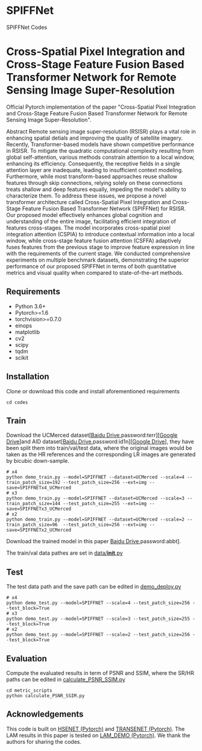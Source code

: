 # SPIFFNet
SPIFFNet Codes
# Cross-Spatial Pixel Integration and Cross-Stage Feature Fusion Based Transformer Network for Remote Sensing Image Super-Resolution
Official Pytorch implementation of the paper "Cross-Spatial Pixel Integration and Cross-Stage Feature Fusion Based Transformer Network for Remote Sensing Image Super-Resolution".  

Abstract
Remote sensing image super-resolution (RSISR) plays a vital role in enhancing spatial detials and improving the quality of satellite imagery. Recently, Transformer-based models have shown competitive performance in RSISR. To mitigate the quadratic computational complexity resulting from global self-attention, various methods constrain attention to a local window, enhancing its efficiency. Consequently, the receptive fields in a single attention layer are inadequate, leading to insufficient context modeling. Furthermore, while most transform-based approaches reuse shallow features through skip connections, relying solely on these connections treats shallow and deep features equally, impeding the model's ability to characterize them. To address these issues, we propose a novel transformer architecture called Cross-Spatial Pixel Integration and Cross-Stage Feature Fusion Based Transformer Network (SPIFFNet) for RSISR. Our proposed model effectively enhances global cognition and understanding of the entire image, facilitating efficient integration of features cross-stages. The model incorporates cross-spatial pixel integration attention (CSPIA) to introduce contextual information into a local window, while cross-stage feature fusion attention (CSFFA) adaptively fuses features from the previous stage to improve feature expression in line with the requirements of the current stage. We conducted comprehensive experiments on multiple benchmark datasets, demonstrating the superior performance of our proposed SPIFFNet in terms of both quantitative metrics and visual quality when compared to state-of-the-art methods.

## Requirements
- Python 3.6+
- Pytorch>=1.6
- torchvision>=0.7.0
- einops
- matplotlib
- cv2
- scipy
- tqdm
- scikit


## Installation
Clone or download this code and install aforementioned requirements 
```
cd codes
```

## Train
Download the UCMerced dataset[[Baidu Drive](https://pan.baidu.com/s/1ijFUcLozP2wiHg14VBFYWw),password:terr][[Google Drive](https://drive.google.com/file/d/12pmtffUEAhbEAIn_pit8FxwcdNk4Bgjg/view)]and AID dataset[[Baidu Drive](https://pan.baidu.com/s/1Cf-J_YdcCB2avPEUZNBoCA),password:id1n][[Google Drive](https://drive.google.com/file/d/1d_Wq_U8DW-dOC3etvF4bbbWMOEqtZwF7/view)], they have been split them into train/val/test data, where the original images would be taken as the HR references and the corresponding LR images are generated by bicubic down-sample. 
```
# x4
python demo_train.py --model=SPIFFNET --dataset=UCMerced --scale=4 --train_patch_size=192 --test_patch_size=256 --ext=img --save=SPIFFNETx4_UCMerced
# x3
python demo_train.py --model=SPIFFNET --dataset=UCMerced --scale=3 --train_patch_size=144 --test_patch_size=255 --ext=img --save=SPIFFNETx3_UCMerced
# x2
python demo_train.py --model=SPIFFNET --dataset=UCMerced --scale=2 --train_patch_size=96  --test_patch_size=256 --ext=img --save=SPIFFNETx2_UCMerced
```
Download the trained model in this paper [Baidu Drive](https://pan.baidu.com/s/13p6YpSQZ8RM9Afl-5u2kJg?pwd=abbt),password:abbt]. 

The train/val data pathes are set in [data/__init__.py](codes/data/__init__.py) 

## Test 
The test data path and the save path can be edited in [demo_deploy.py](codes/demo_deploy.py)

```
# x4
python demo_test.py --model=SPIFFNET --scale=4 --test_patch_size=256 --test_block=True
# x3
python demo_test.py --model=SPIFFNET --scale=3 --test_patch_size=255 --test_block=True
# x2
python demo_test.py --model=SPIFFNET --scale=2 --test_patch_size=256 --test_block=True
```

## Evaluation 
Compute the evaluated results in term of PSNR and SSIM, where the SR/HR paths can be edited in [calculate_PSNR_SSIM.py](codes/metric_scripts/calculate_PSNR_SSIM.py)

```
cd metric_scripts 
python calculate_PSNR_SSIM.py
```


## Acknowledgements 
This code is built on [HSENET (Pytorch)](https://github.com/Shaosifan/HSENet) and [TRANSENET (Pytorch)](https://github.com/Shaosifan/TransENet). 
The LAM results in this paper is tested on [LAM_DEMO (Pytorch)](https://github.com/X-Lowlevel-Vision/LAM_Demo). 
We thank the authors for sharing the codes.  


